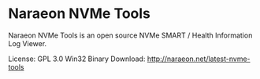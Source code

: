 # Naraeon NVMe Tools

Naraeon NVMe Tools is an open source NVMe SMART / Health Information Log Viewer.

License: GPL 3.0
Win32 Binary Download: http://naraeon.net/latest-nvme-tools
